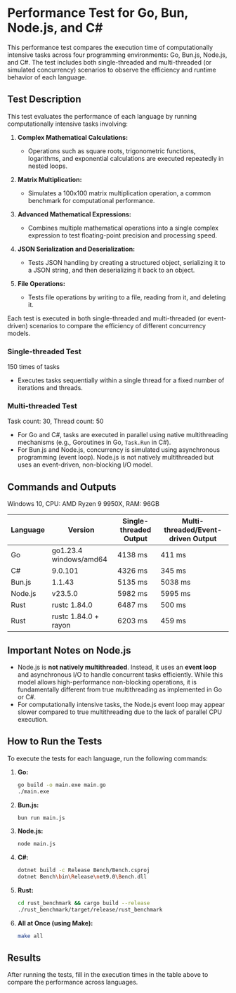 # Performance Test for Go, Bun, Node.js, and C#

This performance test compares the execution time of computationally intensive tasks across four programming environments: Go, Bun.js, Node.js, and C#. The test includes both single-threaded and multi-threaded (or simulated concurrency) scenarios to observe the efficiency and runtime behavior of each language.

## Test Description

This test evaluates the performance of each language by running computationally intensive tasks involving:

1. **Complex Mathematical Calculations:**

   - Operations such as square roots, trigonometric functions, logarithms, and exponential calculations are executed repeatedly in nested loops.

2. **Matrix Multiplication:**

   - Simulates a 100x100 matrix multiplication operation, a common benchmark for computational performance.

3. **Advanced Mathematical Expressions:**

   - Combines multiple mathematical operations into a single complex expression to test floating-point precision and processing speed.

4. **JSON Serialization and Deserialization:**

   - Tests JSON handling by creating a structured object, serializing it to a JSON string, and then deserializing it back to an object.

5. **File Operations:**
   - Tests file operations by writing to a file, reading from it, and deleting it.

Each test is executed in both single-threaded and multi-threaded (or event-driven) scenarios to compare the efficiency of different concurrency models.

### Single-threaded Test

150 times of tasks

- Executes tasks sequentially within a single thread for a fixed number of iterations and threads.

### Multi-threaded Test

Task count: 30, Thread count: 50

- For Go and C#, tasks are executed in parallel using native multithreading mechanisms (e.g., Goroutines in Go, `Task.Run` in C#).
- For Bun.js and Node.js, concurrency is simulated using asynchronous programming (event loop). Node.js is not natively multithreaded but uses an event-driven, non-blocking I/O model.

## Commands and Outputs

Windows 10, CPU: AMD Ryzen 9 9950X, RAM: 96GB

| Language | Version                | Single-threaded Output | Multi-threaded/Event-driven Output |
| -------- | ---------------------- | ---------------------- | ---------------------------------- |
| Go       | go1.23.4 windows/amd64 | 4138 ms                | 411 ms                             |
| C#       | 9.0.101                | 4326 ms                | 345 ms                             |
| Bun.js   | 1.1.43                 | 5135 ms                | 5038 ms                            |
| Node.js  | v23.5.0                | 5982 ms                | 5995 ms                            |
| Rust     | rustc 1.84.0           | 6487 ms                | 500 ms                             |
| Rust     | rustc 1.84.0 + rayon   | 6203 ms                | 459 ms                             |

## Important Notes on Node.js

- Node.js is **not natively multithreaded**. Instead, it uses an **event loop** and asynchronous I/O to handle concurrent tasks efficiently. While this model allows high-performance non-blocking operations, it is fundamentally different from true multithreading as implemented in Go or C#.
- For computationally intensive tasks, the Node.js event loop may appear slower compared to true multithreading due to the lack of parallel CPU execution.

## How to Run the Tests

To execute the tests for each language, run the following commands:

1. **Go:**

   ```bash
   go build -o main.exe main.go
   ./main.exe
   ```

2. **Bun.js:**

   ```bash
   bun run main.js
   ```

3. **Node.js:**

   ```bash
   node main.js
   ```

4. **C#:**

   ```bash
   dotnet build -c Release Bench/Bench.csproj
   dotnet Bench\bin\Release\net9.0\Bench.dll
   ```

5. **Rust:**

   ```bash
   cd rust_benchmark && cargo build --release
   ./rust_benchmark/target/release/rust_benchmark
   ```

6. **All at Once (using Make):**
   ```bash
   make all
   ```

## Results

After running the tests, fill in the execution times in the table above to compare the performance across languages.
